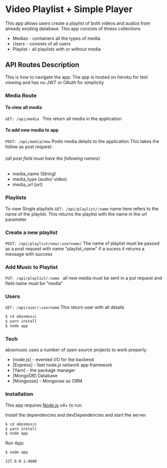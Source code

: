 # Video Playlist + Simple Player

This app allows users create a playlist of both videos and audios from already existing database.
This app consists of thress collections
  - Medias - containers all the types of media
  - Users - consists of all users
  - Playlist - all playlists with or without media

## API Routes Description
This is how to navigate the app. The app is hosted on heroku for test viewing and has no JWT or OAuth for simplicity
### Media Route
#### To view all media
``` GET: /api/media  ```
This return all media in the application

#### To add new media to app
``` POST: /api/media/new ```
Posts media details to the application
This takes the follow as post request:
###### (all post field must have the following names)
 -  media_name (String)
 - media_type (audio/ video)
 - media_url (url)
### Playlists
To view Single playlists
```GET: /api/playlist/:name```
name here refers to the name of the playlist.
This returns the playlist with the name in the url parameter

### Create a new playlist
```POST: /api/playlist/new/:username/```
The name of playlist must be passed as a post request with name
"playlist_name"
if a sucess it returns a message with success

### Add Music to Playlist
```PUT: /api/playlist/:name ```
all new media must be sent in a put request and field name must be "media"

### Users
```GET: /api/user/:username```
This return user with all details


```sh
$ cd aboxmusic
$ yarn install
$ node app
```

### Tech

aboxmusic uses a number of open source projects to work properly:

* [node.js] - evented I/O for the backend
* [Express] - fast node.js network app framework
* [Yarn] - the package manager
* [MongoDB] Database
* [Mongoose] - Mongoose as ORM


### Installation

This app requires [Node.js](https://nodejs.org/) v4+ to run.

Install the dependencies and devDependencies and start the server.

```sh
$ cd aboxmusic
$ yarn install
$ node app
```

Run App:
```sh
$ node app
```

```sh
127.0.0.1:4000
```
